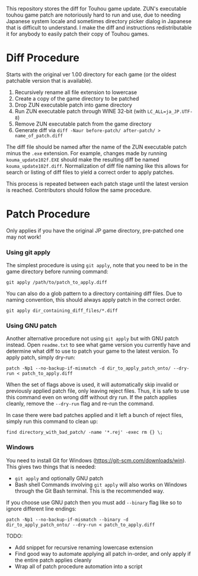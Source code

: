 This repository stores the diff for Touhou game update. ZUN's executable touhou game patch are notoriously hard to run and use, due to needing Japanese system locale and sometimes directory picker dialog in Japanese that is difficult to understand. I make the diff and instructions redistributable it for anybody to easily patch their copy of Touhou games.

# Diff Procedure
Starts with the original ver 1.00 directory for each game (or the oldest patchable version that is available).

1. Recursively rename all file extension to lowercase
2. Create a copy of the game directory to be patched
3. Drop ZUN executable patch into game directory
4. Run ZUN executable patch through WINE 32-bit (with `LC_ALL=ja_JP.UTF-8`)
5. Remove ZUN executable patch from the game directory
6. Generate diff via `diff -Naur before-patch/ after-patch/ > name_of_patch.diff`

The diff file should be named after the name of the ZUN executable patch minus the `.exe` extension. For example, changes made by running `kouma_update102f.EXE` should make the resulting diff be named `kouma_update102f.diff`. Normalization of diff file naming like this allows for search or listing of diff files to yield a correct order to apply patches.

This process is repeated between each patch stage until the latest version is reached. Contributors should follow the same procedure.

# Patch Procedure
Only applies if you have the original JP game directory, pre-patched one may not work!

### Using git apply
The simplest procedure is using `git apply`, note that you need to be in the game directory before running command:
```
git apply /path/to/patch_to_apply.diff
```
You can also do a glob pattern to a directory containing diff files. Due to naming convention, this should always apply patch in the correct order.
```
git apply dir_containing_diff_files/*.diff
```

### Using GNU patch
Another alternative procedure not using `git apply` but with GNU patch instead.
Open `readme.txt` to see what game version you currently have and determine what diff to use to patch your game to the latest version. To apply patch, simply dry-run:
```
patch -Np1 --no-backup-if-mismatch -d dir_to_apply_patch_onto/ --dry-run < patch_to_apply.diff
```
When the set of flags above is used, it will automatically skip invalid or previously applied patch file, only leaving reject files. Thus, it is safe to use this command even on wrong diff without dry run. If the patch applies cleanly, remove the `--dry-run` flag and re-run the command.

In case there were bad patches applied and it left a bunch of reject files, simply run this command to clean up:
```
find directory_with_bad_patch/ -name '*.rej' -exec rm {} \;
```

### Windows
You need to install Git for Windows (https://git-scm.com/downloads/win). This gives two things that is needed:
- `git apply` and optionally GNU patch
- Bash shell
Commands involving `git apply` will also works on Windows through the Git Bash terminal. This is the recommended way.

If you choose use GNU patch then you must add `--binary` flag like so to ignore different line endings:
```
patch -Np1 --no-backup-if-mismatch --binary -d dir_to_apply_patch_onto/ --dry-run < patch_to_apply.diff
```


TODO:
- Add snippet for recursive renaming lowercase extension
- Find good way to automate applying all patch in-order, and only apply if the entire patch applies cleanly
- Wrap all of patch procedure automation into a script
